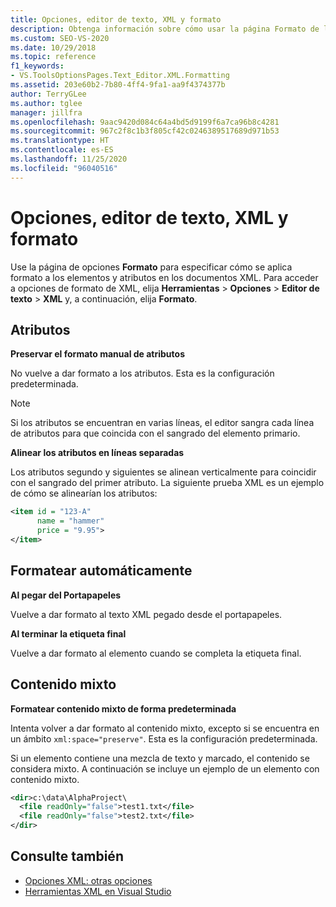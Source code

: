```yaml
---
title: Opciones, editor de texto, XML y formato
description: Obtenga información sobre cómo usar la página Formato de la sección XML para especificar cómo se aplica formato a los elementos y atributos en los documentos XML.
ms.custom: SEO-VS-2020
ms.date: 10/29/2018
ms.topic: reference
f1_keywords:
- VS.ToolsOptionsPages.Text_Editor.XML.Formatting
ms.assetid: 203e60b2-7b80-4ff4-9fa1-aa9f4374377b
author: TerryGLee
ms.author: tglee
manager: jillfra
ms.openlocfilehash: 9aac9420d084c64a4bd5d9199f6a7ca96b8c4281
ms.sourcegitcommit: 967c2f8c1b3f805cf42c0246389517689d971b53
ms.translationtype: HT
ms.contentlocale: es-ES
ms.lasthandoff: 11/25/2020
ms.locfileid: "96040516"
---
```

# <a name="options-text-editor-xml-formatting"></a>Opciones, editor de texto, XML y formato

Use la página de opciones **Formato** para especificar cómo se aplica formato a los elementos y atributos en los documentos XML. Para acceder a opciones de formato de XML, elija **Herramientas** > **Opciones** > **Editor de texto** > **XML** y, a continuación, elija **Formato**.

## <a name="attributes"></a>Atributos

**Preservar el formato manual de atributos**

No vuelve a dar formato a los atributos. Esta es la configuración predeterminada.

> [!NOTE]
> Si los atributos se encuentran en varias líneas, el editor sangra cada línea de atributos para que coincida con el sangrado del elemento primario.

**Alinear los atributos en líneas separadas**

Los atributos segundo y siguientes se alinean verticalmente para coincidir con el sangrado del primer atributo. La siguiente prueba XML es un ejemplo de cómo se alinearían los atributos:

```xml
<item id = "123-A"
      name = "hammer"
      price = "9.95">
</item>
```

## <a name="auto-reformat"></a>Formatear automáticamente

**Al pegar del Portapapeles**

Vuelve a dar formato al texto XML pegado desde el portapapeles.

**Al terminar la etiqueta final**

Vuelve a dar formato al elemento cuando se completa la etiqueta final.

## <a name="mixed-content"></a>Contenido mixto

**Formatear contenido mixto de forma predeterminada**

Intenta volver a dar formato al contenido mixto, excepto si se encuentra en un ámbito `xml:space="preserve"`. Esta es la configuración predeterminada.

Si un elemento contiene una mezcla de texto y marcado, el contenido se considera mixto. A continuación se incluye un ejemplo de un elemento con contenido mixto.

```xml
<dir>c:\data\AlphaProject\
  <file readOnly="false">test1.txt</file>
  <file readOnly="false">test2.txt</file>
</dir>
```

## <a name="see-also"></a>Consulte también

- [Opciones XML: otras opciones](options-text-editor-xml-miscellaneous.md)
- [Herramientas XML en Visual Studio](../../xml-tools/xml-tools-in-visual-studio.md)

